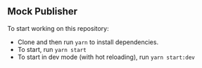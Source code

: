 ## Mock Publisher

To start working on this repository:
- Clone and then run ```yarn``` to install dependencies.
- To start, run ```yarn start```
- To start in dev mode (with hot reloading), run ```yarn start:dev```

